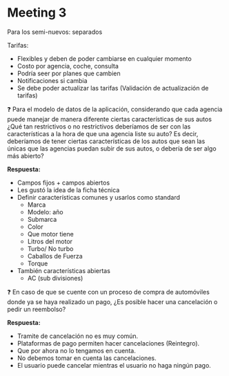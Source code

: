 # Meeting 3

Para los semi-nuevos: separados

Tarifas:

- Flexibles y deben de poder cambiarse en cualquier momento
- Costo por agencia, coche, consulta
- Podría seer por planes que cambien
- Notificaciones si cambia
- Se debe poder actualizar las tarifas (Validación de actualización de tarifas)

<aside>
❓ Para el modelo de datos de la aplicación, considerando que cada agencia puede manejar de manera diferente ciertas características de sus autos ¿Qué tan restrictivos o no restrictivos deberíamos de ser con las características a la hora de que una agencia liste su auto? Es decir, deberíamos de tener ciertas características de los autos que sean las únicas que las agencias puedan subir de sus autos, o debería de ser algo más abierto?

</aside>

**Respuesta:** 

- Campos fijos + campos abiertos
- Les gustó la idea de la ficha técnica
- Definir características comunes y usarlos como standard
    - Marca
    - Modelo: año
    - Submarca
    - Color
    - Que motor tiene
    - Litros del motor
    - Turbo/ No turbo
    - Caballos de Fuerza
    - Torque
- También características abiertas
    - AC (sub divisiones)

<aside>
❓ En caso de que se cuente con un proceso de compra de automóviles donde ya se haya realizado un pago, ¿Es posible hacer una cancelación o pedir un reembolso?

</aside>

********************Respuesta:********************

- Tramite de cancelación no es muy común.
- Plataformas de pago permiten hacer cancelaciones (Reintegro).
- Que por ahora no lo tengamos en cuenta.
- No debemos tomar en cuenta las cancelaciones.
- El usuario puede cancelar mientras el usuario no haga ningún pago.